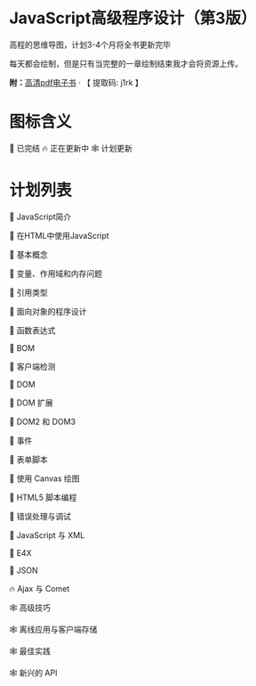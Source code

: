 # JavaScript高级程序设计（第3版）
高程的思维导图，计划3-4个月将全书更新完毕

每天都会绘制，但是只有当完整的一章绘制结束我才会将资源上传。

**附：**[高清pdf电子书](https://pan.baidu.com/s/1N5at2n0Yd3fkmQ29dRHMHw) · 【 提取码:  j1rk 】

# 图标含义
🎈 已完结
🔥 正在更新中
🕸 计划更新

# 计划列表
🎈 JavaScript简介

🎈 在HTML中使用JavaScript

🎈 基本概念

🎈 变量、作用域和内存问题

🎈 引用类型

🎈 面向对象的程序设计

🎈 函数表达式

🎈 BOM

🎈 客户端检测

🎈 DOM

🎈 DOM 扩展

🎈 DOM2 和 DOM3

🎈 事件

🎈 表单脚本

🎈 使用 Canvas 绘图

🎈 HTML5 脚本编程

🎈 错误处理与调试

🎈 JavaScript 与 XML

🎈 E4X

🎈 JSON

🔥 Ajax 与 Comet

🕸 高级技巧

🕸 离线应用与客户端存储

🕸 最佳实践

🕸 新兴的 API
